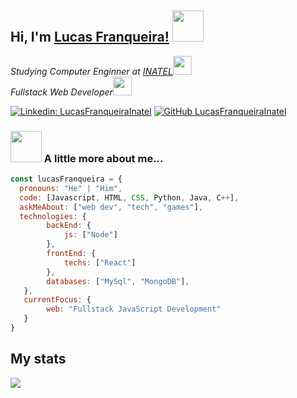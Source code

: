 <h2> Hi, I'm <a href="https://LucasFranqueiraInatel.github.io" target="_blank">Lucas Franqueira!</a> <img src="https://media.giphy.com/media/4T3tuAa2WLJJEF8DSr/giphy.gif" width="50"></h2>
<p><em>Studying Computer Enginner at <a href="http://www.inatel.br" target="_blank">INATEL</a><img src="https://media.giphy.com/media/fYSnHlufseco8Fh93Z/giphy.gif" width="30"></br>
  Fullstack Web Developer<img src="https://media.giphy.com/media/WUlplcMpOCEmTGBtBW/giphy.gif" width="30">
</em></p>

[![Linkedin: LucasFranqueiraInatel](https://img.shields.io/badge/-LucasFranqueiraInatel-blue?style=flat-square&logo=Linkedin&logoColor=white&link=https://www.linkedin.com/in/LucasFranqueiraInatel/)](https://www.linkedin.com/in/lucas-franqueira-5a5b64261/)
[![GitHub LucasFranqueiraInatel](https://img.shields.io/github/followers/LucasFranqueiraInatel?label=follow&style=social)](https://github.com/LucasFranqueiraInatel)


### <img src="https://media.giphy.com/media/VgCDAzcKvsR6OM0uWg/giphy.gif" width="50"> A little more about me...  

```javascript
const lucasFranqueira = {
  pronouns: "He" | "Him",
  code: [Javascript, HTML, CSS, Python, Java, C++],
  askMeAbout: ["web dev", "tech", "games"],
  technologies: {
        backEnd: {
            js: ["Node"]
        },
        frontEnd: {
            techs: ["React"]
        },
        databases: ["MySql", "MongoDB"],
   },
   currentFocus: {
        web: "Fullstack JavaScript Development"
   }
}
```

<h2>My stats</h2>

<img src="https://github-readme-stats.vercel.app/api?username=LucasFranqueiraInatel&show_icons=true&title_color=783c00&text_color=af552e&icon_color=783c00&bg_color=f8efd4&cache_seconds=2300">

